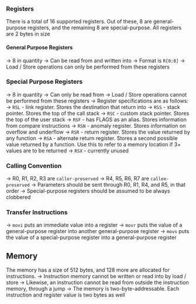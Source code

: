 ### Registers
There is a total of 16 supported registers. Out of these, 8 are general-purpose registers, and the remaining 8 are special-purpose. All registers are 2 bytes in size

#### General Purpose Registers
-> 8 in quantity
-> Can be read from and written into
-> Format is `R[0:8]`
-> Load / Store operations can only be performed from these registers

### Special Purpose Registers
-> 8 in quantity
-> Can only be read from
-> Load / Store operations cannot be performed from these registers
-> Register specifications are as follows:
	-> `RSL` - link register. Stores the destination that return into
	-> `RSS` - stack pointer. Stores the top of the call stack
	-> `RSC` - custom stack pointer. Stores the top of the user stack
	-> `RSF` - has FLAGS as an alias. Stores information from compare instructions
	-> `RSN` - anomaly register. Stores information on overflow and underflow
	-> `RSR` - return register. Stores the value returned by any function
	-> `RSA` - alternate return register. Stores a second possible value returned by a function. Use this to refer to a memory location if 3+ values are to be returned
	-> `RSX` - currently unused

### Calling Convention
-> R0, R1, R2, R3 are `caller-preserved`
-> R4, R5, R6, R7 are `callee-preserved`
-> Parameters should be sent through R0, R1, R4, and R5, in that order
-> Special-purpose registers should be assumed to be always clobbered

### Transfer Instructions
-> `movi` puts an immediate value into a register
-> `movr` puts the value of a general-purpose register into another general-purpose register
-> `movs` puts the value of a special-purpose register into a general-purpose register

## Memory
The memory has a size of 512 bytes, and 128 more are allocated for instructions. 
-> Instruction memory cannot be written or read into by load / store
-> Likewise, an instruction cannot be read from outside the instruction memory, through a jump
-> The memory is two-byte-addressable. Each instruction and register value is two bytes as well